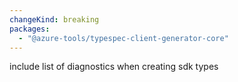 ```yaml
---
changeKind: breaking
packages:
  - "@azure-tools/typespec-client-generator-core"
---
```


include list of diagnostics when creating sdk types